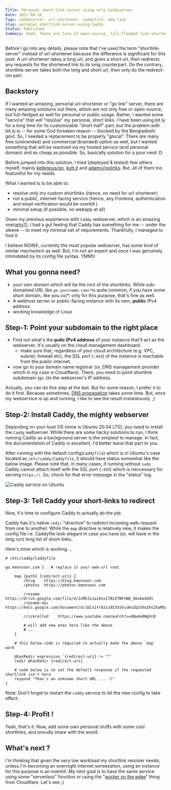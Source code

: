 ```yaml
---
Title: Personal short-link server using only Caddyserver
Date: 2021-04-16
Tags: caddyserver, url-shortener, Caddyfile, web-link
Slug: personal-shortlink-server-using-Caddy
Status: Published
Summary: Yeah, there are tons of open-source, full-fledged link-shorteners. But, none were exactly what I wanted. Hence, the minimal approach only ulitizing the amazing webserver, `Caddy`. Here, we go ...
---
```


Before I go into any details, please note that I've used the term "shortlink-server" instead of url-shortener because the difference is significant for this post. 
A url-shortener takes a long url, and gives a short url, then redirects any requests for the shortened link to its long counterpart. On the contrary, shortlink-server takes both the long and short url, then only do the redirect-ion part.

  
  
Backstory
---------
If I wanted an amazing, personal url-shortener or "go link" server, there are many amazing solutions out there, which are not only free or open-source, but full-fledged as well for personal or public usage. Rather, I wanted some "service" that will "resolve" my personal, short links. I have been using bit.ly for a long time for its customizable "short-half" part, but the problem with bit.ly is -- for some God forsaken reason -- blocked by the Bangladeshi govt. So, I needed a replacement to be properly "glocal".
There are many free (unbranded) and commercial (branded) option as well, but I wanted something that will be resolved via my hosted service (and personal domain) and as cheap as possible. So, basically solution for a poor nerd :D

Before jumped into this solution, I tried (deployed & tested) few others myself, mainly [kellegous/go](https://github.com/kellegous/go), [kutt.it](kutt.it) and [adamyi/golinks](https://github.com/adamyi/golinks). But, all of them too featureful for my needs. 


What I wanted is to be able to:

 * resolve only my custom shortlinks (hence, no need for url-shortener)
 * not a public, internet-facing service (hence, any frontend, authentication and email verification would be overkill )
 * minimal setup (if possible, no webapp at all)

Given my previous experience with `Caddy` webserver, which is an amazing one([why?](https://caddyserver.com/docs/)), I had a gut feeling that Caddy has something for me -- under the sleeve -- to meet my minimal set of requirements. Thankfully, I managed to find it.

I believe NGINX, currently the most popular webserver, has some kind of similar mechanism as well. But, I'm not an expert and once I was genuinely intimidated by its config file syntax. YMMV.

What you gonna need?
--------------------

 * your own domain which will be the root of the shortlinks. While sub-domained URL like `go.yourname.com/*`is quite common, if you have some short domain, like you.co/*, only for this purpose, that's fine as well.
 * A webhost server or public-facing instance with its own, **public** IPv4 address.
 * working knowledge of Linux


Step-1: Point your subdomain to the right place
-----------------------------------------------

 * Find out what's the **pulic IPv4 address** of your instance that'll act as the webserver. It's usually on the cloud management dashboard.
    * make sure that, regardless of your cloud architecture (e.g. VPC, subnet, firewall etc), the SSL port (`:443`) of the instance is reachable from the public internet.
 * now go to your domain name registrar (or, DNS management provider which in my case is Cloudflare). There, you need to point shortlink subdomain (`go.`)to the webserver's IP address.

Actually, you can do this step at the last. But for some reason, I prefer it to do it first. Because sometimes, [DNS propagation](https://blog.cloudflare.com/never-deal-with-dns-propagation-again/) takes some time. But, once my webservice is up and running, I like to see the result instaneously. ;)

Step-2: Install Caddy, the mighty webserver
-------------------------------------------
Depending on your host OS (mine is Ubuntu 20.04 LTS), you need to install the `Caddy` webserver. While there are some hacky solutions to run, I think running Caddy as a background server is the simplest to manage.
In fact, the documentation of Caddy is excellent, I'd better leave that part to you. 

After running with the default config(`Caddyfile`) which is in Ubuntu's case located as `/etc/caddy/Caddyfile`, it should have status somewhat like the below image. Please note that, in many cases, if running without `sudo` Caddy cannot attach itself with the SSL port (`:443`) which is neccessary for serving `https://`.  So, check for that error message in the "status" log.

![Caddy service on Ubuntu](https://i.imgur.com/cfS5nvZ.png?1)


Step-3: Tell Caddy your short-links to redirect
-----------------------------------------------
Now, it's time to configure Caddy to actually do the job.

Caddy has it's native `redir` "directive" to redirect incoming web-request from one to another. While the `map` directive is relatively new, it makes the config file i.e. Caddyfile look elegant in case you have (or, will have in the long run) long list of short-links.


Here's mine which is working ...  


```
# /etc/caddy/Caddyfile

go.kmonsoor.com {   # replace it your web-url root

    map {path} {redirect-uri} {
        /blog    https://blog.kmonsoor.com
        /photos  https://photos.kmonsoor.com

        /resume     https://drive.google.com/file/d/1nMS3i1ai6nsI70zZ7NFnNQ_XmvAa4GOl
        /resume-doc https://docs.google.com/document/d/1ECx1Yr8Jzz9I3S5VcoKnZQz56oIht2XaM5gSNetcWag

        /rickrolled    https://www.youtube.com/watch?v=dQw4w9WgXcQ
        
        # will add new ones here like the above
        # ...
    }

    # this below code is required to actually make the above `map` work

    @hasRedir expression `{redirect-uri} != ""`
    redir @hasRedir {redirect-uri}

    # code below is to set the default response if the requested shortlink isn't here
    respond "Thas's an unknown short URL ... :("  
}
```

Note: Don't forget to restart the `caddy` service to let the new config to take effect.

Step-4: Profit !
----------------
Yeah, that's it. Now, add some own personal stuffs with some cool shortlinks, and proudly share with the world.


What's next ?
-------------
I'm thinking that given the very low workload my shortlink resolver needs, unless I'm becoming an overnight internet sensesation, using an instance for this purpose is an overkill. My next goal is to have the same service using some "serverless" function or using the "[worker on the edge](https://developers.cloudflare.com/workers/examples/redirect)" thing from Cloudflare. Let's see ;)
